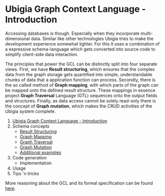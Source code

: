 # Ubigia Graph Context Language - Introduction

Accessing databases is though. Especially when they incorporate multi-dimensional data.
Similar like other technologies Ubigia tries to make the development experience somewhat lighter.
For this it uses a combination of a expressive schema-language which gets converted into source code to simplify
client-side data interaction.

The principles that power the GCL can be distinctly split into four separate views. First, we have **Result structuring**,
which ensures that the complex data from the graph storage gets quantified into simple, understandable chunks of data that a
application function can process. Secondly, there is the so called method of **Graph mapping**, with which parts of the graph
can be mapped onto the defined result structure. These mappings in essence project **Graph Traversal** Language (GTL) sequences onto
the output fields and structures. Finally, as data access cannot be solely read-only there is the concept of **Graph mutation**,
which makes the CRUD activities of the Ubigia system complete.

1. [Ubigia Graph Context Language - Introduction](Gcl.Introduction.md)
2. Schema concepts
    - [Result Structuring](Gcl.ResultStructuring.md)
    - [Graph Mapping](Gcl.GraphMapping.md)
    - [Graph Traversal](Gtl.Introduction.md)
    - [Graph Mutation](Gcl.GraphMutation.md)
    - [Additional examples](Gcl.AdditionalExamples.md)
3. Code generation
    - Implementation
4. Usage
5. Tips 'n tricks

More reasoning about the GCL and its formal specification can be found [here](Gcl.Specification.md).



